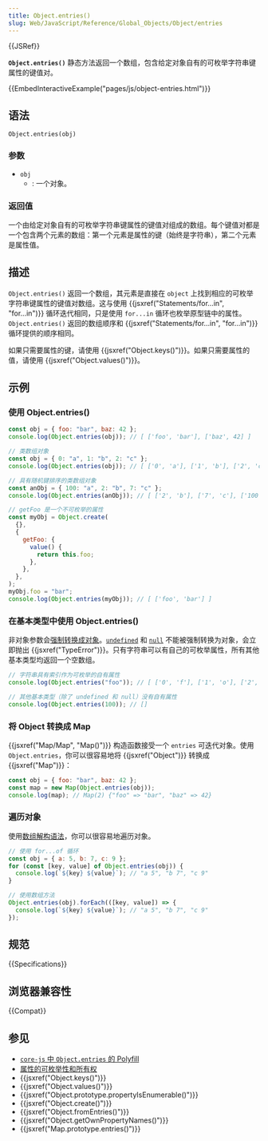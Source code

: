 ```yaml
---
title: Object.entries()
slug: Web/JavaScript/Reference/Global_Objects/Object/entries
---
```


{{JSRef}}

**`Object.entries()`** 静态方法返回一个数组，包含给定对象自有的可枚举字符串键属性的键值对。

{{EmbedInteractiveExample("pages/js/object-entries.html")}}

## 语法

```js-nolint
Object.entries(obj)
```

### 参数

- `obj`
  - : 一个对象。

### 返回值

一个由给定对象自有的可枚举字符串键属性的键值对组成的数组。每个键值对都是一个包含两个元素的数组：第一个元素是属性的键（始终是字符串），第二个元素是属性值。

## 描述

`Object.entries()` 返回一个数组，其元素是直接在 `object` 上找到相应的可枚举字符串键属性的键值对数组。这与使用 {{jsxref("Statements/for...in", "for...in")}} 循环迭代相同，只是使用 `for...in` 循环也枚举原型链中的属性。`Object.entries()` 返回的数组顺序和 {{jsxref("Statements/for...in", "for...in")}} 循环提供的顺序相同。

如果只需要属性的键，请使用 {{jsxref("Object.keys()")}}。如果只需要属性的值，请使用 {{jsxref("Object.values()")}}。

## 示例

### 使用 Object.entries()

```js
const obj = { foo: "bar", baz: 42 };
console.log(Object.entries(obj)); // [ ['foo', 'bar'], ['baz', 42] ]

// 类数组对象
const obj = { 0: "a", 1: "b", 2: "c" };
console.log(Object.entries(obj)); // [ ['0', 'a'], ['1', 'b'], ['2', 'c'] ]

// 具有随机键排序的类数组对象
const anObj = { 100: "a", 2: "b", 7: "c" };
console.log(Object.entries(anObj)); // [ ['2', 'b'], ['7', 'c'], ['100', 'a'] ]

// getFoo 是一个不可枚举的属性
const myObj = Object.create(
  {},
  {
    getFoo: {
      value() {
        return this.foo;
      },
    },
  },
);
myObj.foo = "bar";
console.log(Object.entries(myObj)); // [ ['foo', 'bar'] ]
```

### 在基本类型中使用 Object.entries()

非对象参数会[强制转换成对象](/zh-CN/docs/Web/JavaScript/Reference/Global_Objects/Object#对象强制转换)。[`undefined`](/zh-CN/docs/Web/JavaScript/Reference/Global_Objects/undefined) 和 [`null`](/zh-CN/docs/Web/JavaScript/Reference/Operators/null) 不能被强制转换为对象，会立即抛出 {{jsxref("TypeError")}}。只有字符串可以有自己的可枚举属性，所有其他基本类型均返回一个空数组。

```js
// 字符串具有索引作为可枚举的自有属性
console.log(Object.entries("foo")); // [ ['0', 'f'], ['1', 'o'], ['2', 'o'] ]

// 其他基本类型（除了 undefined 和 null）没有自有属性
console.log(Object.entries(100)); // []
```

### 将 Object 转换成 Map

{{jsxref("Map/Map", "Map()")}} 构造函数接受一个 `entries` 可迭代对象。使用 `Object.entries`，你可以很容易地将 {{jsxref("Object")}} 转换成 {{jsxref("Map")}}：

```js
const obj = { foo: "bar", baz: 42 };
const map = new Map(Object.entries(obj));
console.log(map); // Map(2) {"foo" => "bar", "baz" => 42}
```

### 遍历对象

使用[数组解构语法](/zh-CN/docs/Web/JavaScript/Reference/Operators/Destructuring_assignment#解构数组)，你可以很容易地遍历对象。

```js
// 使用 for...of 循环
const obj = { a: 5, b: 7, c: 9 };
for (const [key, value] of Object.entries(obj)) {
  console.log(`${key} ${value}`); // "a 5", "b 7", "c 9"
}

// 使用数组方法
Object.entries(obj).forEach(([key, value]) => {
  console.log(`${key} ${value}`); // "a 5", "b 7", "c 9"
});
```

## 规范

{{Specifications}}

## 浏览器兼容性

{{Compat}}

## 参见

- [`core-js` 中 `Object.entries` 的 Polyfill](https://github.com/zloirock/core-js#ecmascript-object)
- [属性的可枚举性和所有权](/zh-CN/docs/Web/JavaScript/Enumerability_and_ownership_of_properties)
- {{jsxref("Object.keys()")}}
- {{jsxref("Object.values()")}}
- {{jsxref("Object.prototype.propertyIsEnumerable()")}}
- {{jsxref("Object.create()")}}
- {{jsxref("Object.fromEntries()")}}
- {{jsxref("Object.getOwnPropertyNames()")}}
- {{jsxref("Map.prototype.entries()")}}
